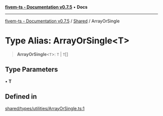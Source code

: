 [**fivem-ts - Documentation v0.7.5**](../../../README.md) • **Docs**

***

[fivem-ts - Documentation v0.7.5](../../../README.md) / [Shared](../README.md) / ArrayOrSingle

# Type Alias: ArrayOrSingle\<T\>

> **ArrayOrSingle**\<`T`\>: `T` \| `T`[]

## Type Parameters

• **T**

## Defined in

[shared/types/utilities/ArrayOrSingle.ts:1](https://github.com/Purpose-Dev/fivem-ts/blob/main/src/shared/types/utilities/ArrayOrSingle.ts#L1)
